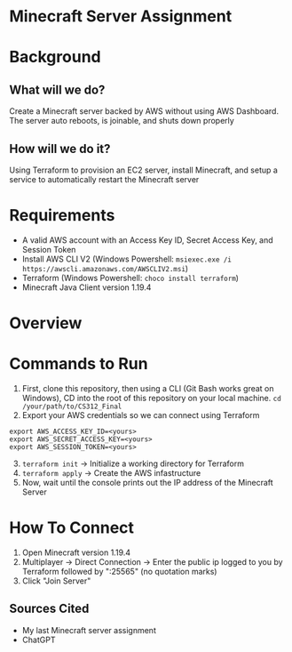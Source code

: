 # Minecraft Server Assignment
 
# Background
## What will we do?
Create a Minecraft server backed by AWS without using AWS Dashboard. The server auto reboots, is joinable, and shuts down properly
## How will we do it?
Using Terraform to provision an EC2 server, install Minecraft, and setup a service to automatically restart the Minecraft server
# Requirements
- A valid AWS account with an Access Key ID, Secret Access Key, and Session Token
- Install AWS CLI V2 (Windows Powershell: `msiexec.exe /i https://awscli.amazonaws.com/AWSCLIV2.msi`)
- Terraform (Windows Powershell: `choco install terraform`)
- Minecraft Java Client version 1.19.4
# Overview

# Commands to Run
1. First, clone this repository, then using a CLI (Git Bash works great on Windows), CD into the root of this repository on your local machine.
`cd /your/path/to/CS312_Final`
2. Export your AWS credentials so we can connect using Terraform
``` 
export AWS_ACCESS_KEY_ID=<yours>
export AWS_SECRET_ACCESS_KEY=<yours>
export AWS_SESSION_TOKEN=<yours>
```
3. `terraform init` -> Initialize a working directory for Terraform
4. `terraform apply` -> Create the AWS infastructure
5. Now, wait until the console prints out the IP address of the Minecraft Server

# How To Connect
1. Open Minecraft version 1.19.4
2. Multiplayer -> Direct Connection -> Enter the public ip logged to you by Terraform followed by ":25565" (no quotation marks)
3. Click "Join Server"

## Sources Cited
- My last Minecraft server assignment
- ChatGPT
